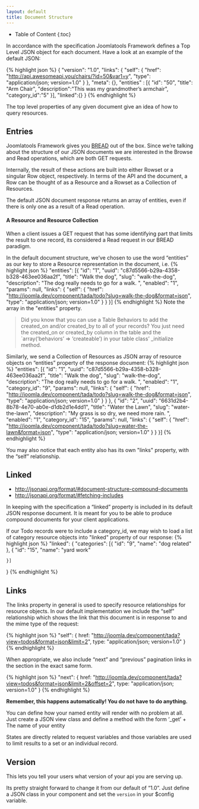```yaml
---
layout: default
title: Document Structure
---
```


* Table of Content
{:toc}

In accordance with the specification Joomlatools Framework defines a Top Level JSON object for each document. Have a look at an example of the default JSON:

{% highlight json %}
{
    "version": "1.0",
    "links": {
        "self": {
            "href": "http://api.awesomeapi.you/chairs/?id=50&var1=y",
            "type": "application/json; version=1.0"
        }
    },
    "meta": {},
    "entities" : [{
        "id": "50",
        "title": "Arm Chair",
        "description":"This was my grandmother’s armchair",
        "category_id":"5"
    }],
    "linked":{}
}
{% endhighlight %}

The top level properties of any given document give an idea of how to query resources.

## Entries

Joomlatools Framework gives you [BREAD](../../essentials/BREAD.html) out of the box. Since we’re talking about the structure of our JSON documents we are interested in the Browse and Read operations, which are both GET requests.

Internally, the result of these actions are built into either Rowset or a singular Row object, respectively. In terms of the API and the document, a Row can be thought of as a Resource and a Rowset as a Collection of Resources.

The default JSON document response returns an array of entities, even if there is only one as a result of a Read operation.

#### A Resource and Resource Collection

When a client issues a GET request that has some identifying part that limits the result to one record, its considered a Read request in our BREAD paradigm.

In the default document structure, we’ve chosen to use the word “entities” as our key to store a Resource representation in the document, i.e.
{% highlight json %}
"entities":
[{
    "id": "1",
    "uuid": "c87d5566-b29a-4358-b328-463ee036aa2f",
    "title": "Walk the dog",
    "slug": "walk-the-dog",
    "description": "The dog really needs to go for a walk. ",
    "enabled": "1",
    "params": null,
    "links":
    {
        "self":
        {
            "href": "http://joomla.dev/component/tada/todo?slug=walk-the-dog&format=json",
            "type": "application/json; version=1.0"
        }
    }
}]
{% endhighlight %}
Note the array in the "entities" property.

>Did you know that you can use a Table Behaviors to add the created_on and/or created_by to all of
your records?  You just need the created_on or created_by column in the table and the `array(‘behaviors’ => ‘createable’) in your
table class’ \_initialize method.

Similarly, we send a Collection of Resources as JSON array of resource objects on “entities” property of the response document:
{% highlight json %}
"entities":
[{
    "id": "1",
    "uuid": "c87d5566-b29a-4358-b328-463ee036aa2f",
    "title": "Walk the dog",
    "slug": "walk-the-dog",
    "description": "The dog really needs to go for a walk. ",
    "enabled": "1",
    "category_id": "9",
    "params": null,
    "links":
    {
        "self":
        {
            "href": "http://joomla.dev/component/tada/todo?slug=walk-the-dog&format=json",
            "type": "application/json; version=1.0"
        }
    }
},
{
    "id": "2",
    "uuid": "6631d2b4-8b78-4e70-ab0e-d1db2d1e4dd1",
    "title": "Water the Lawn",
    "slug": "water-the-lawn",
    "description": "My grass is so dry, we need more rain. ",
    "enabled": "1",
    "category_id": "15",
    "params": null,
    "links":
    {
        "self":
        {
            "href": "http://joomla.dev/component/tada/todo?slug=water-the-lawn&format=json",
            "type": "application/json; version=1.0"
        }
    }
}]
{% endhighlight %}

You may also notice that each entity also has its own "links" property, with the “self” relationship.

## Linked

* http://jsonapi.org/format/#document-structure-compound-documents
* http://jsonapi.org/format/#fetching-includes

In keeping with the specification a “linked” property is included in its default JSON response document. It is meant for you to be able to produce compound documents for your client applications.

If our Todo records were to include a category_id, we may wish to load a list of category resource objects into "linked" property of our response:
{% highlight json %}
"linked": {
    "categories": [{
      "id": "9",
      "name": "dog related"
    }, {
    "id": "15",
      "name": "yard work"

    }]
}
{% endhighlight %}

## Links

The links property in general is used to specify resource relationships for resource objects. In our default implementation we include the “self” relationship which shows the link that this document is in response to and the mime type of the request:

{% highlight json %}
"self": {
    href: "http://joomla.dev/component/tada?view=todos&format=json&limit=2",
    type: "application/json; version=1.0"
}
{% endhighlight %}

When appropriate, we also include “next” and “previous” pagination links in the section in the exact same form.

{% highlight json %}
"next":
{
    href: "http://joomla.dev/component/tada?view=todos&format=json&limit=2&offset=2",
    type: "application/json; version=1.0"
}
{% endhighlight %}

**Remember, this happens automatically! You do not have to do anything.**

You can define how your named entity will render with no problem at all. Just create a JSON view class and define a method with the form ‘_get’ + The name of your entity

States are directly related to request variables and those variables are used to limit results to a set or an individual record.

## Version

This lets you tell your users what version of your api you are serving up.

Its pretty straight forward to change it from our default of “1.0”. Just define a JSON class in your component and set the `version` in your $config variable.
